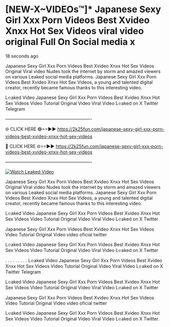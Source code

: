 # [NEW-X~VIDEOs™]* Japanese Sexy Girl Xxx Porn Videos Best Xvideo Xnxx Hot Sex Videos viral video original Full On Social media x

18 seconds ago

Japanese Sexy Girl Xxx Porn Videos Best Xvideo Xnxx Hot Sex Videos Original Viral video Nudes took the internet by storm and amazed viewers on various Leaked social media platforms. Japanese Sexy Girl Xxx Porn Videos Best Xvideo Xnxx Hot Sex Videos, a young and talented digital creator, recently became famous thanks to this interesting video.

L𝚎aked Video Japanese Sexy Girl Xxx Porn Videos Best Xvideo Xnxx Hot Sex Videos Video Tutorial Original Video Viral Video L𝚎aked on X Twitter Telegram

———————————————————-

🌐 CLICK HERE 🟢==►► https://2k25fun.com/japanese-sexy-girl-xxx-porn-videos-best-xvideo-xnxx-hot-sex-videos

🔴 CLICK HERE 🌐==►► https://2k25fun.com/japanese-sexy-girl-xxx-porn-videos-best-xvideo-xnxx-hot-sex-videos

———————————————————-

[![Watch Leaked Video](https://miro.medium.com/v2/resize:fit:828/format:webp/1*cilzJN44JGOrTw9NJCrNHA.gif "Watch Leaked Video")](https://2k25fun.com/japanese-sexy-girl-xxx-porn-videos-best-xvideo-xnxx-hot-sex-videos)

Japanese Sexy Girl Xxx Porn Videos Best Xvideo Xnxx Hot Sex Videos Original Viral video Nudes took the internet by storm and amazed viewers on various Leaked social media platforms. Japanese Sexy Girl Xxx Porn Videos Best Xvideo Xnxx Hot Sex Videos, a young and talented digital creator, recently became famous thanks to this interesting video.

L𝚎aked Video Japanese Sexy Girl Xxx Porn Videos Best Xvideo Xnxx Hot Sex Videos Video Tutorial Original Video Viral Video L𝚎aked on X Twitter

Japanese Sexy Girl Xxx Porn Videos Best Xvideo Xnxx Hot Sex Videos Video Tutorial Original Video video oficial twitter

L𝚎aked Video Japanese Sexy Girl Xxx Porn Videos Best Xvideo Xnxx Hot Sex Videos Video Tutorial Original Video Viral Video L𝚎aked on X Twitter

. . . . . . . . . L𝚎aked Video Japanese Sexy Girl Xxx Porn Videos Best Xvideo Xnxx Hot Sex Videos Video Tutorial Original Video Viral Video L𝚎aked on X Twitter Telegram

L𝚎aked Video Japanese Sexy Girl Xxx Porn Videos Best Xvideo Xnxx Hot Sex Videos Video Tutorial Original Video Viral Video L𝚎aked on X Twitter

Japanese Sexy Girl Xxx Porn Videos Best Xvideo Xnxx Hot Sex Videos Video Tutorial Original Video video oficial twitter

L𝚎aked Video Japanese Sexy Girl Xxx Porn Videos Best Xvideo Xnxx Hot Sex Videos Video Tutorial Original Video Viral Video L𝚎aked on X Twitter.